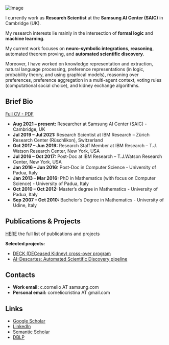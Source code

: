 ![Image](me.png)

I currently work as **Research Scientist** at the **Samsung AI Center (SAIC)** in Cambridge (UK).

My research interests lie mainly in the intersection of **formal logic** and **machine learning**.

My current work focuses on **neuro-symbolic integrations**, **reasoning**, automated theorem proving, and **automated scientific discovery**.

Moreover, I have worked on knowledge representation and extraction, natural language processing, preference representations (in logic, probability theory, and using graphical models), reasoning over preferences, preference aggregation in a multi-agent context, voting rules (computational social choice), and kidney exchange algorithms. 

## Brief Bio 
[Full CV - PDF](cv.pdf)
* **Aug 2021 – present:** Researcher at Samsung AI Center (SAIC) - Cambridge, UK
* **Jul 2019 – Jul 2021:**  Research Scientist at IBM Research – Zürich Research Center (Rüschlikon), Switzerland
* **Oct 2017 – Jun 2019:**  Research Staff Member at IBM Research – T.J. Watson Research Center, New York, USA
* **Jul 2016 – Oct 2017:** Post-Doc at IBM Research – T.J.Watson Research Center, New York, USA
* **Jan 2016 – Jun 2016:** Post-Doc in Computer Science - University of Padua, Italy 
* **Jan 2013 – Mar 2016:** PhD in Mathematics (with focus on Computer Science) - University of Padua, Italy
* **Oct 2010 – Oct 2012:** Master’s degree in Mathematics - University of Padua, Italy
* **Sep 2007 – Oct 2010:** Bachelor’s Degree in Mathematics - University of Udine, Italy

## Publications & Projects
[HERE](publications.md) the full list of publications and projects

**Selected projects:**

* [DECK (DECeased Kidney) cross-over program](DECK.md)
* [AI-Descartes: Automated Scientific Discovery pipeline](Descartes.md)

## Contacts
* **Work email:** c.cornelio AT samsung.com
* **Personal email:** corneliocristina AT gmail.com

## Links
* [Google Scholar](https://scholar.google.com/citations?user=EP9lmrcAAAAJ&hl=en)
* [LinkedIn](https://www.linkedin.com/in/cristina-cornelio-545a8a36/en-us)
* [Semantic Scholar](https://www.semanticscholar.org/author/Cristina-Cornelio/2470518)
* [DBLP](https://dblp.uni-trier.de/pid/137/3340.html)
